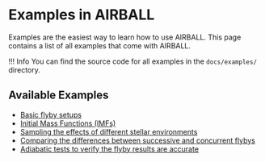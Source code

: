 # Examples in AIRBALL
Examples are the easiest way to learn how to use AIRBALL. This page contains a list of all examples that come with AIRBALL.

!!! Info
    You can find the source code for all examples in the `docs/examples/` directory. 

## Available Examples
- [Basic flyby setups](basics/)
- [Initial Mass Functions (IMFs)](imf/)
- [Sampling the effects of different stellar environments](stellar-environments/)
- [Comparing the differences between successive and concurrent flybys](multiple-flybys/)
- [Adiabatic tests to verify the flyby results are accurate](adiabatic-tests/)